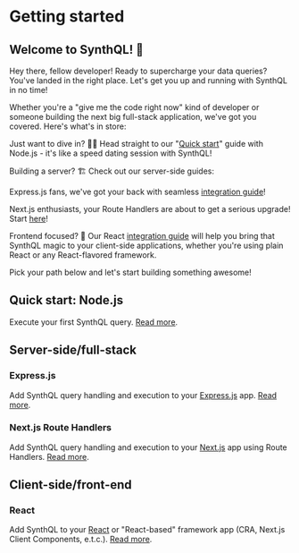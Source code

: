 # Getting started

## Welcome to SynthQL! 🚀

Hey there, fellow developer! Ready to supercharge your data queries? You've landed in the right place. Let's get you up and running with SynthQL in no time!

Whether you're a "give me the code right now" kind of developer or someone building the next big full-stack application, we've got you covered. Here's what's in store:

Just want to dive in? 🏊‍♂️ Head straight to our "[Quick start](./getting-started/quick-start)" guide with Node.js - it's like a speed dating session with SynthQL!

Building a server? 🏗️ Check out our server-side guides:

Express.js fans, we've got your back with seamless [integration guide](./getting-started/express)!

Next.js enthusiasts, your Route Handlers are about to get a serious upgrade! Start [here](./getting-started/next)!

Frontend focused? 🎨 Our React [integration guide](./getting-started/react) will help you bring that SynthQL magic to your client-side applications, whether you're using plain React or any React-flavored framework.

Pick your path below and let's start building something awesome!

## Quick start: Node.js

Execute your first SynthQL query. [Read more](./getting-started/quick-start).

## Server-side/full-stack

### Express.js

Add SynthQL query handling and execution to your [Express.js](https://expressjs.com/en/starter/installing.html) app. [Read more](./getting-started/express).

### Next.js Route Handlers

Add SynthQL query handling and execution to your [Next.js](https://nextjs.org/docs/14/getting-started/installation) app using Route Handlers. [Read more](./getting-started/next).

## Client-side/front-end

### React

Add SynthQL to your [React](https://react.dev/learn/installation) or "React-based" framework app (CRA, Next.js Client Components, e.t.c.). [Read more](./getting-started/react).
